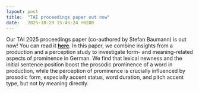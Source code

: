 ```yaml
---
layout: post
title:  "TAI proceedings paper out now"
date:   2025-10-29 15:45:24 +0200
---
```


Our TAI 2025 proceedings paper (co-authored by Stefan Baumann) is out now! You can read it [**here**](https://www.isca-archive.org/tai_2025/lorenzen25_tai.html). In this paper, we combine insights from a production and a perception study to investigate form- and meaning-related aspects of prominence in German. We find that lexical newness and the initial sentence position boost the prosodic prominence of a word in production, while the perception of prominence is crucially influenced by prosodic form, especially accent status, word duration, and pitch accent type, but not by meaning directly.
